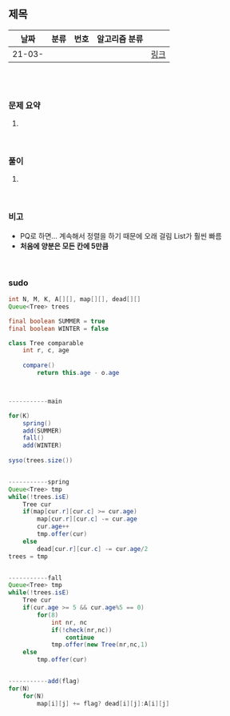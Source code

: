 ## 제목

| 날짜   | 분류 | 번호 | 알고리즘 분류 |                                          |
| ------ | ---- | ---- | ------------- | ---------------------------------------- |
| 21-03- |     |      |               | [링크](https://www.acmicpc.net/problem/) |


<br/><br/>

### 문제 요약 

1. 


<br/>

### 풀이

1. 


<br/>

### 비고

- PQ로 하면... 계속해서 정렬을 하기 때문에 오래 걸림 List가 훨씬 빠름
- **처음에 양분은 모든 칸에 5만큼**


<br/>

### sudo

```java
int N, M, K, A[][], map[][], dead[][]
Queue<Tree> trees

final boolean SUMMER = true
final boolean WINTER = false

class Tree comparable
	int r, c, age
	
	compare()
		return this.age - o.age



-----------main

for(K)
	spring()
	add(SUMMER)
	fall()
	add(WINTER)
	
syso(trees.size())


-----------spring
Queue<Tree> tmp
while(!trees.isE)
	Tree cur 
	if(map[cur.r][cur.c] >= cur.age)
		map[cur.r][cur.c] -= cur.age
		cur.age++
		tmp.offer(cur)
	else
		dead[cur.r][cur.c] -= cur.age/2
trees = tmp


-----------fall
Queue<Tree> tmp
while(!trees.isE)
	Tree cur
	if(cur.age >= 5 && cur.age%5 == 0)
		for(8)
			int nr, nc
			if(!check(nr,nc))
				continue
			tmp.offer(new Tree(nr,nc,1)
	else
		tmp.offer(cur)


-----------add(flag)
for(N)
	for(N)
		map[i][j] += flag? dead[i][j]:A[i][j]
```